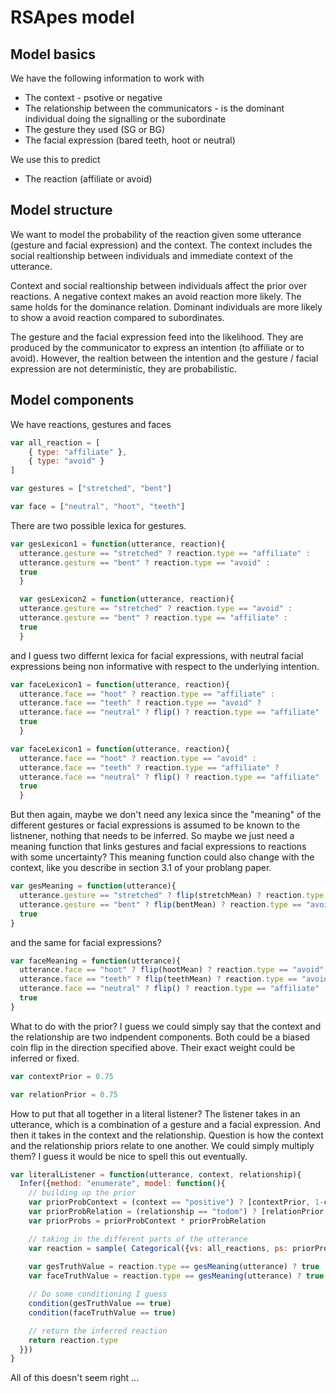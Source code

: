 # RSApes model

## Model basics

We have the following information to work with

* The context - psotive or negative
* The relationship between the communicators - is the dominant individual doing the signalling or the subordinate
* The gesture they used (SG or BG)
* The facial expression (bared teeth, hoot or neutral)

We use this to predict

* The reaction (affiliate or avoid)

## Model structure

We want to model the probability of the reaction given some utterance (gesture and facial expression) and the context. The context includes the social realtionship between individuals and immediate context of the utterance. 

Context and social realtionship between individuals affect the prior over reactions. A negative context makes an avoid reaction more likely. The same holds for the dominance relation. Dominant individuals are more likely to show a avoid reaction compared to subordinates. 

The gesture and the facial expression feed into the likelihood. They are produced by the communicator to express an intention (to affiliate or to avoid). However, the realtion between the intention and the gesture / facial expression are not deterministic, they are probabilistic.

## Model components

We have reactions, gestures and faces

```js
var all_reaction = [
    { type: "affiliate" },
    { type: "avoid" }
]

var gestures = ["stretched", "bent"]

var face = ["neutral", "hoot", "teeth"]
```

There are two possible lexica for gestures. 

```js
var gesLexicon1 = function(utterance, reaction){
  utterance.gesture == "stretched" ? reaction.type == "affiliate" :
  utterance.gesture == "bent" ? reaction.type == "avoid" : 
  true
  }

  var gesLexicon2 = function(utterance, reaction){
  utterance.gesture == "stretched" ? reaction.type == "avoid" :
  utterance.gesture == "bent" ? reaction.type == "affiliate" : 
  true
  }
```

and I guess two differnt lexica for facial expressions, with neutral facial expressions being non informative with respect to the underlying intention. 

```js
var faceLexicon1 = function(utterance, reaction){
  utterance.face == "hoot" ? reaction.type == "affiliate" :
  utterance.face == "teeth" ? reaction.type == "avoid" ?
  utterance.face == "neutral" ? flip() ? reaction.type == "affiliate" : reaction.type == "avoid" :
  true
  }

var faceLexicon1 = function(utterance, reaction){
  utterance.face == "hoot" ? reaction.type == "avoid" :
  utterance.face == "teeth" ? reaction.type == "affiliate" ?
  utterance.face == "neutral" ? flip() ? reaction.type == "affiliate" : reaction.type == "avoid" :
  true
  }
```

But then again, maybe we don't need any lexica since the "meaning" of the different gestures or facial expressions is assumed to be known to the listnener, nothing that needs to be inferred. So maybe we just need a meaning function that links gestures and facial expressions to reactions with some uncertainty? This meaning function could also change with the context, like you describe in section 3.1 of your problang paper. 

```js
var gesMeaning = function(utterance){
  utterance.gesture == "stretched" ? flip(stretchMean) ? reaction.type == "avoid" : reaction.type == "affiliate" : 
  utterance.gesture == "bent" ? flip(bentMean) ? reaction.type == "avoid" : reaction.type == "affiliate" : 
  true
}
```

and the same for facial expressions?

```js
var faceMeaning = function(utterance){
  utterance.face == "hoot" ? flip(hootMean) ? reaction.type == "avoid" : reaction.type == "affiliate" : 
  utterance.face == "teeth" ? flip(teethMean) ? reaction.type == "avoid" : reaction.type == "affiliate" : 
  utterance.face == "neutral" ? flip() ? reaction.type == "affiliate" : reaction.type == "avoid" :
  true
}
```

What to do with the prior? I guess we could simply say that the context and the relationship are two indpendent components. Both could be a biased coin flip in the direction specified above. Their exact weight could be inferred or fixed.

```js
var contextPrior = 0.75

var relationPrior = 0.75
```

How to put that all together in a literal listener? The listener takes in an utterance, which is a combination of a gesture and a facial expression. And then it takes in the context and the relationship. Question is how the context and the relationship priors relate to one another. We could simply multiply them? I guess it would be nice to spell this out eventually. 

```js
var literalListener = function(utterance, context, relationship){
  Infer({method: "enumerate", model: function(){
    // building up the prior
    var priorProbContext = (context == "positive") ? [contextPrior, 1-contextPrior] : [1-contextPrior, contextPrior]
    var priorProbRelation = (relationship == "todom") ? [relationPrior, 1-relationPrior] : [1-relationPrior, relationPrior]
    var priorProbs = priorProbContext * priorProbRelation 

    // taking in the different parts of the utterance
    var reaction = sample( Categorical({vs: all_reactions, ps: priorProbs}))
   
    var gesTruthValue = reaction.type == gesMeaning(utterance) ? true : false
    var faceTruthValue = reaction.type == gesMeaning(utterance) ? true : false

    // Do some conditioning I guess
    condition(gesTruthValue == true)
    condition(faceTruthValue == true)

    // return the inferred reaction
    return reaction.type 
  }})
}
```

All of this doesn't seem right ...
